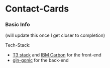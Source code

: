 # Contact-Cards

### Basic Info
(will update this once I get closer to completion)

Tech-Stack:
- <a href="https://create.t3.gg">T3 stack</a> and <a href="https://react.carbondesignsystem.com/?path=/story/getting-started-welcome--welcome">IBM Carbon</a> for the front-end
- <a href="https://github.com/gin-gonic/gin">gin-gonic</a> for the back-end
